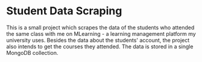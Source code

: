 # Student Data Scraping

This is a small project which scrapes the data of the students who attended the same class with me on MLearning - a learning management platform my university uses. Besides the data about the students' account, the project also intends to get the courses they attended. The data is stored in a single MongoDB collection.
